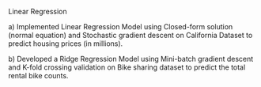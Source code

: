 Linear Regression

a) Implemented Linear Regression Model using Closed-form solution (normal equation) and Stochastic gradient descent on California Dataset to predict housing prices (in millions). 

b) Developed a Ridge Regression Model using Mini-batch gradient descent and K-fold crossing validation on Bike sharing dataset to predict the total rental bike counts.
